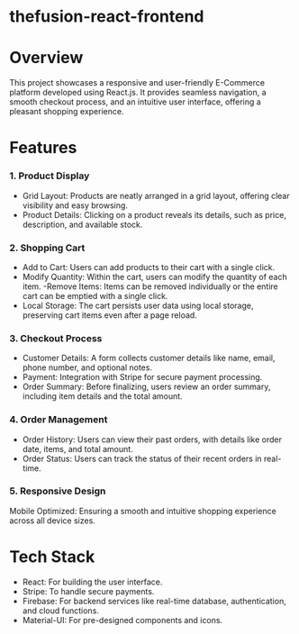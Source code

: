 # thefusion-react-frontend
# Overview
This project showcases a responsive and user-friendly E-Commerce platform developed using React.js. It provides seamless navigation, a smooth checkout process, and an intuitive user interface, offering a pleasant shopping experience.

# Features
### 1. Product Display
- Grid Layout: Products are neatly arranged in a grid layout, offering clear visibility and easy browsing.
- Product Details: Clicking on a product reveals its details, such as price, description, and available stock.
### 2. Shopping Cart
- Add to Cart: Users can add products to their cart with a single click.
- Modify Quantity: Within the cart, users can modify the quantity of each item.
 -Remove Items: Items can be removed individually or the entire cart can be emptied with a single click.
- Local Storage: The cart persists user data using local storage, preserving cart items even after a page reload.
### 3. Checkout Process
- Customer Details: A form collects customer details like name, email, phone number, and optional notes.
- Payment: Integration with Stripe for secure payment processing.
- Order Summary: Before finalizing, users review an order summary, including item details and the total amount.
### 4. Order Management
- Order History: Users can view their past orders, with details like order date, items, and total amount.
- Order Status: Users can track the status of their recent orders in real-time.
### 5. Responsive Design
Mobile Optimized: Ensuring a smooth and intuitive shopping experience across all device sizes.
# Tech Stack
- React: For building the user interface.
- Stripe: To handle secure payments.
- Firebase: For backend services like real-time database, authentication, and cloud functions.
- Material-UI: For pre-designed components and icons.
